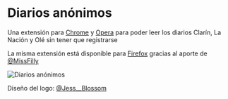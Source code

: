 Diarios anónimos
================

Una extensión para [Chrome](https://chrome.google.com/webstore/detail/diarios-an%C3%B3nimos/afkcafjohadnopckhbcopklmeknjcgkg) y [Opera](https://addons.opera.com/en/extensions/details/diarios-anonimos-clarin-y-la-nacion/?display=es) para poder leer los diarios Clarín, La Nación y Olé sin tener que registrarse

La misma extensión está disponible para [Firefox](https://addons.mozilla.org/es/firefox/addon/diarios-anonimos/) gracias al aporte de [@MissFilly](https://github.com/MissFilly/diarios-anonimos-firefox)

![Diarios anónimos](https://raw.githubusercontent.com/wacko/diarios-anonimos/master/images/banner-640x400.png)

Diseño del logo: [@Jess__Blossom](https://twitter.com/Jess__Blossom)

